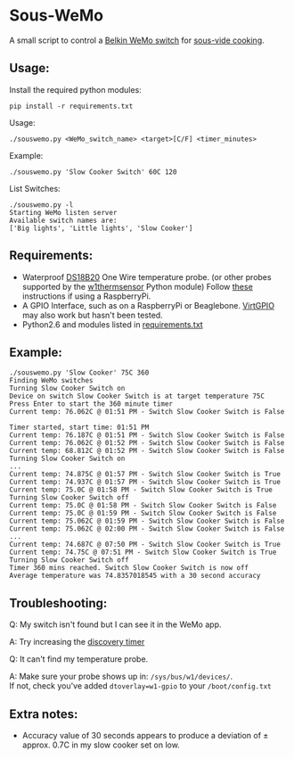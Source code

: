 Sous-WeMo
========

A small script to control a [Belkin WeMo switch](http://www.belkin.com/uk/F7C027-Belkin/p/P-F7C027/) for [sous-vide cooking](https://en.wikipedia.org/wiki/Sous-vide).

Usage:
------
Install the required python modules:

    pip install -r requirements.txt

Usage:

    ./souswemo.py <WeMo_switch_name> <target>[C/F] <timer_minutes>

Example:

    ./souswemo.py 'Slow Cooker Switch' 60C 120

List Switches:

    ./souswemo.py -l
    Starting WeMo listen server
    Available switch names are:
    ['Big lights', 'Little lights', 'Slow Cooker']

Requirements:
-------------
* Waterproof [DS18B20](https://www.adafruit.com/search?q=DS18B20) One Wire temperature probe. (or other probes supported by the [w1thermsensor](https://github.com/timofurrer/w1thermsensor) Python module)
    Follow [these](http://www.modmypi.com/blog/ds18b20-one-wire-digital-temperature-sensor-and-the-raspberry-pi) instructions if using a RaspberryPi.
* A GPIO Interface, such as on a RaspberryPi or Beaglebone. [VirtGPIO](https://github.com/BLavery/virtual-GPIO) may also work but hasn't been tested.
* Python2.6 and modules listed in [requirements.txt](https://raw.githubusercontent.com/detobate/sous-wemo/master/requirements.txt)


Example:
--------

    ./souswemo.py 'Slow Cooker' 75C 360
    Finding WeMo switches
    Turning Slow Cooker Switch on
    Device on switch Slow Cooker Switch is at target temperature 75C
    Press Enter to start the 360 minute timer
    Current temp: 76.062C @ 01:51 PM - Switch Slow Cooker Switch is False

    Timer started, start time: 01:51 PM
    Current temp: 76.187C @ 01:51 PM - Switch Slow Cooker Switch is False
    Current temp: 76.062C @ 01:52 PM - Switch Slow Cooker Switch is False
    Current temp: 68.812C @ 01:52 PM - Switch Slow Cooker Switch is False
    Turning Slow Cooker Switch on
    ...
    Current temp: 74.875C @ 01:57 PM - Switch Slow Cooker Switch is True
    Current temp: 74.937C @ 01:57 PM - Switch Slow Cooker Switch is True
    Current temp: 75.0C @ 01:58 PM - Switch Slow Cooker Switch is True
    Turning Slow Cooker Switch off
    Current temp: 75.0C @ 01:58 PM - Switch Slow Cooker Switch is False
    Current temp: 75.0C @ 01:59 PM - Switch Slow Cooker Switch is False
    Current temp: 75.062C @ 01:59 PM - Switch Slow Cooker Switch is False
    Current temp: 75.062C @ 02:00 PM - Switch Slow Cooker Switch is False
    ...
    Current temp: 74.687C @ 07:50 PM - Switch Slow Cooker Switch is True
    Current temp: 74.75C @ 07:51 PM - Switch Slow Cooker Switch is True
    Turning Slow Cooker Switch off
    Timer 360 mins reached. Switch Slow Cooker Switch is now off
    Average temperature was 74.8357018545 with a 30 second accuracy

Troubleshooting:
----------------
Q: My switch isn't found but I can see it in the WeMo app.

A: Try increasing the [discovery timer](https://github.com/detobate/sous-wemo/blob/master/souswemo.py#L141)

Q: It can't find my temperature probe.

A: Make sure your probe shows up in: ``/sys/bus/w1/devices/``.  
If not, check you've added `dtoverlay=w1-gpio` to your `/boot/config.txt`


Extra notes:
------------
- Accuracy value of 30 seconds appears to produce a deviation of ± approx. 0.7C in my slow cooker set on low.
